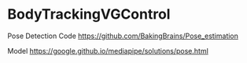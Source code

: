 # BodyTrackingVGControl

Pose Detection Code
https://github.com/BakingBrains/Pose_estimation


Model
https://google.github.io/mediapipe/solutions/pose.html
